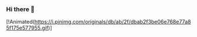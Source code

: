 ### Hi there 👋

[!Animated(https://i.pinimg.com/originals/db/ab/2f/dbab2f3be06e768e77a85f175e577955.gif)]
<!--
**prab002/prab002** is a ✨ _special_ ✨ repository because its `README.md` (this file) appears on your GitHub profile.

Here are some ideas to get you started:

- 🔭 I’m currently working on ...
- 🌱 I’m currently learning ...
- 👯 I’m looking to collaborate on ...
- 🤔 I’m looking for help with ...
- 💬 Ask me about ...
- 📫 How to reach me: ...
- 😄 Pronouns: ...
- ⚡ Fun fact: ...
-->
